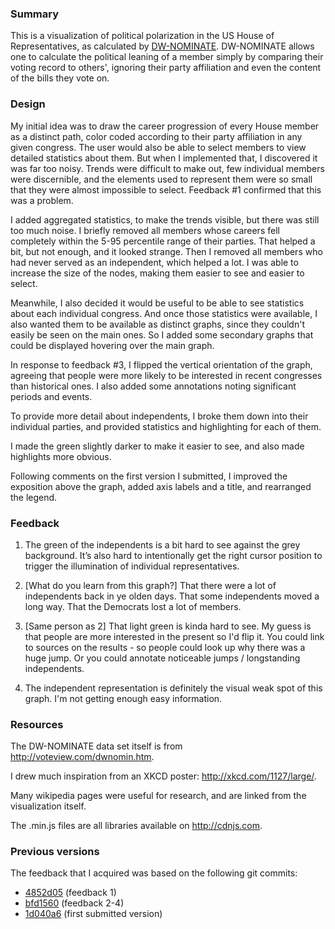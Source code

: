 ### Summary

This is a visualization of political polarization in the US House of Representatives, as calculated by [DW-NOMINATE](https://en.wikipedia.org/wiki/NOMINATE_\(scaling_method\)). DW-NOMINATE allows one to calculate the political leaning of a member simply by comparing their voting record to others', ignoring their party affiliation and even the content of the bills they vote on.

### Design

My initial idea was to draw the career progression of every House member as a distinct path, color coded according to their party affiliation in any given congress. The user would also be able to select members to view detailed statistics about them. But when I implemented that, I discovered it was far too noisy. Trends were difficult to make out, few individual members were discernible, and the elements used to represent them were so small that they were almost impossible to select. Feedback #1 confirmed that this was a problem.

I added aggregated statistics, to make the trends visible, but there was still too much noise. I briefly removed all members whose careers fell completely within the 5-95 percentile range of their parties. That helped a bit, but not enough, and it looked strange. Then I removed all members who had never served as an independent, which helped a lot. I was able to increase the size of the nodes, making them easier to see and easier to select.

Meanwhile, I also decided it would be useful to be able to see statistics about each individual congress. And once those statistics were available, I also wanted them to be available as distinct graphs, since they couldn't easily be seen on the main ones. So I added some secondary graphs that could be displayed hovering over the main graph.

In response to feedback #3, I flipped the vertical orientation of the graph, agreeing that people were more likely to be interested in recent congresses than historical ones. I also added some annotations noting significant periods and events.

To provide more detail about independents, I broke them down into their individual parties, and provided statistics and highlighting for each of them.

I made the green slightly darker to make it easier to see, and also made highlights more obvious.

Following comments on the first version I submitted, I improved the exposition above the graph, added axis labels and a title, and rearranged the legend.

### Feedback

1. The green of the independents is a bit hard to see against the grey background. It’s also hard to intentionally get the right cursor position to trigger the illumination of individual representatives.

2. [What do you learn from this graph?] That there were a lot of independents back in ye olden days. That some independents moved a long way. That the Democrats lost a lot of members.

3. [Same person as 2] That light green is kinda hard to see. My guess is that people are more interested in the present so I'd flip it. You could link to sources on the results - so people could look up why there was a huge jump. Or you could annotate noticeable jumps / longstanding independents.

4. The independent representation is definitely the visual weak spot of this graph. I'm not getting enough easy information.

### Resources

The DW-NOMINATE data set itself is from <http://voteview.com/dwnomin.htm>.

I drew much inspiration from an XKCD poster: <http://xkcd.com/1127/large/>.

Many wikipedia pages were useful for research, and are linked from the visualization itself.

The .min.js files are all libraries available on <http://cdnjs.com>.

### Previous versions

The feedback that I acquired was based on the following git commits:

* [4852d05](http://bl.ocks.org/ChickenProp/raw/9dd807b7a14f7b797421/4852d05b4c9fb38ef89515390c8d72252bba2fe6/) (feedback 1)
* [bfd1560](http://bl.ocks.org/ChickenProp/raw/9dd807b7a14f7b797421/bfd156061de3cf2cc94124abceb61bcfe16fc96a/) (feedback 2-4)
* [1d040a6](http://bl.ocks.org/ChickenProp/raw/9dd807b7a14f7b797421/1d040a6e16bc2d83fb603f804e46d8622cd98ccd/) (first submitted version)
